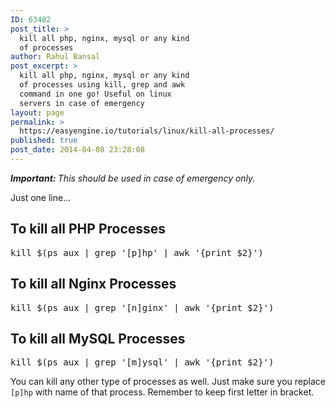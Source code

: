 ```yaml
---
ID: 63482
post_title: >
  kill all php, nginx, mysql or any kind
  of processes
author: Rahul Bansal
post_excerpt: >
  kill all php, nginx, mysql or any kind
  of processes using kill, grep and awk
  command in one go! Useful on linux
  servers in case of emergency
layout: page
permalink: >
  https://easyengine.io/tutorials/linux/kill-all-processes/
published: true
post_date: 2014-04-08 23:28:08
---
```

<em><strong>Important: </strong>This should be used in case of emergency only. </em>

Just one line...
<h2>To kill all PHP Processes</h2>
<pre class="no-highlight">kill $(ps aux | grep '[p]hp' | awk '{print $2}')</pre>
<h2>To kill all Nginx Processes</h2>
<pre class="no-highlight">kill $(ps aux | grep '[n]ginx' | awk '{print $2}')</pre>
<h2>To kill all MySQL Processes</h2>
<pre class="no-highlight">kill $(ps aux | grep '[m]ysql' | awk '{print $2}')</pre>
You can kill any other type of processes as well. Just make sure you replace <code>[p]hp</code> with name of that process. Remember to keep first letter in bracket.